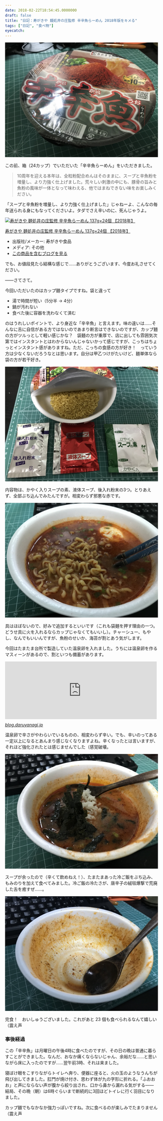 ```yaml
---
date: 2018-02-22T18:54:45.0000000
draft: false
title: "日記：寿がきや 麺処井の庄監修 辛辛魚らーめん 2018年版をキメる"
tags: ["日記", "食べ物"]
eyecatch: 
---
```

<p><span itemscope itemtype="http://schema.org/Photograph"><img src="20180219163838.jpg" alt="f:id:daruyanagi:20180219163838j:plain" title="f:id:daruyanagi:20180219163838j:plain" class="hatena-fotolife" itemprop="image"></span></p><p>この前、箱（24カップ）でいただいた「辛辛魚らーめん」をいただきました。</p>

<blockquote>
<p>10周年を迎える本年は、全粒粉配合めんはそのままに、スープと辛魚粉を増量し、より力強く仕上げました。荒々しい刺激の中にも、豚骨の旨みと魚粉の風味が一体となって味わえる、他ではまねできない味をお楽しみください。</p>

</blockquote>
<p>「スープと辛魚粉を増量し、より力強く仕上げました」じゃねーよ、こんなの毎年送られる身にもなってくださいよ。タダでさえ辛いのに、死んじゃうよ。</p><p><div class="hatena-asin-detail"><a href="http://www.amazon.co.jp/exec/obidos/ASIN/B078GM14D4/bestylesnet-22/"><img src="https://images-fe.ssl-images-amazon.com/images/I/61Te6t46CCL._SL160_.jpg" class="hatena-asin-detail-image" alt="寿がきや 麺処井の庄監修 辛辛魚らーめん 137g×24個 【2018年】" title="寿がきや 麺処井の庄監修 辛辛魚らーめん 137g×24個 【2018年】"></a><div class="hatena-asin-detail-info"><p class="hatena-asin-detail-title"><a href="http://www.amazon.co.jp/exec/obidos/ASIN/B078GM14D4/bestylesnet-22/">寿がきや 麺処井の庄監修 辛辛魚らーめん 137g×24個 【2018年】</a></p><ul><li><span class="hatena-asin-detail-label">出版社/メーカー:</span> 寿がきや食品</li><li><span class="hatena-asin-detail-label">メディア:</span> その他</li><li><a href="http://d.hatena.ne.jp/asin/B078GM14D4/bestylesnet-22" target="_blank">この商品を含むブログを見る</a></li></ul></div><div class="hatena-asin-detail-foot"></div></div></p><p>でも、お値段見たら結構な感じで……ありがとうございます、今度お礼させてください。</p><p>――さてさて。</p><p>今回いただいたのはカップ麺タイプですね。袋と違って</p>

<ul>
<li>湯で時間が短い（5分半 → 4分）</li>
<li>鍋が汚れない</li>
<li>食べた後に容器を洗わなくて済む</li>
</ul><p>のはうれしいポイントで、より身近な「辛辛魚」と言えます。味の違いは……そんなに舌に自信がある方ではないのであまり断言はできないのですが、カップ麺の方がツルっとして軽い感じかな？　袋麺の方が重厚で、店に出しても雰囲気次第ではインスタントとはわからないんじゃないかって感じですが、こっちはちょっとインスタント感がありますね。ただ、こっちの食感の方が好き！　っていう方は少なくないだろうなとは思います。自分は甲乙つけがたいけど、麺単体なら袋の方が若干好き。</p><p><span itemscope itemtype="http://schema.org/Photograph"><img src="20180219163920.jpg" alt="f:id:daruyanagi:20180219163920j:plain" title="f:id:daruyanagi:20180219163920j:plain" class="hatena-fotolife" itemprop="image"></span></p><p>内容物は、かやく入りスープの素、液体スープ、後入れ粉末の3つ。とりあえず、全部ぶち込んでみたんですが。相変わらず邪悪な赤です。</p><p><span itemscope itemtype="http://schema.org/Photograph"><img src="20180219165221.jpg" alt="f:id:daruyanagi:20180219165221j:plain" title="f:id:daruyanagi:20180219165221j:plain" class="hatena-fotolife" itemprop="image"></span></p><p>具はほぼないので、好みで追加するといいです（これも袋麺を押す理由の一つ。どうせ具に火を入れるならカップじゃなくてもいいし）。チャーシュー、もやし、なんでもいいんですが、魚粉のせいか、海苔が割とあう気がします。</p><p>今回はたまたま台所で製造していた温泉卵を入れました。うちには温泉卵を作るマスィーンがあるので、割といつも備蓄があります。</p><p><iframe src="https://hatenablog-parts.com/embed?url=http%3A%2F%2Fblog.daruyanagi.jp%2Fentry%2F2015%2F12%2F12%2F130000" title="温泉たまご製造機のせいで、昨晩は卵を5個も食べてしまった。 - だるろぐ" class="embed-card embed-blogcard" scrolling="no" frameborder="0" style="display: block; width: 100%; height: 190px; max-width: 500px; margin: 10px 0px;"></iframe><cite class="hatena-citation"><a href="http://blog.daruyanagi.jp/entry/2015/12/12/130000">blog.daruyanagi.jp</a></cite></p><p>温泉卵で辛さがやわらいでいるものの、相変わらず辛い。でも、辛いのってある一定以上になるとあんまり感じなくなりますよね。辛くなったとは言いますが、それほど強化されたとは感じませんでした（感覚破壊。</p><p><span itemscope itemtype="http://schema.org/Photograph"><img src="20180219165928.jpg" alt="f:id:daruyanagi:20180219165928j:plain" title="f:id:daruyanagi:20180219165928j:plain" class="hatena-fotolife" itemprop="image"></span></p><p>スープが余ったので（辛くて飲めねえ！）、たまたまあった冷ご飯をぶち込み、もみのりを加えて食べてみました。冷ご飯の冷たさが、唐辛子の絨毯爆撃で荒廃した舌を癒すぜ……。</p><p><span itemscope itemtype="http://schema.org/Photograph"><img src="20180219170553.jpg" alt="f:id:daruyanagi:20180219170553j:plain" title="f:id:daruyanagi:20180219170553j:plain" class="hatena-fotolife" itemprop="image"></span></p><p>完食！　おいしゅうございました。これがあと 23 個も食べられるなんて嬉しい（震え声</p>

<div class="section">
<h3>事後経過</h3>
<p>この「辛辛魚」は月曜日の午後4時に食べたのですが、その日の晩は普通に暮らすことができました。なんだ、おなか痛くならないじゃん、余裕だな……と思いながら床に入ったのですが……翌午前3時、それは来ました。</p><p>寝ぼけ眼をこすりながらトイレへ奔り、便器に座ると、火の玉のようなうんちが飛び出してきました。肛門が焼け付き、思わず体が九の字形に折れる。「ふおおお」と声にならない声が腹から絞り出され、口から鼻から漏れる気がする――結局、その晩（朝）は6時ぐらいまで断続的に3回ほどトイレに行く羽目になりました。</p><p>カップ麺でもなかなか強力っぽいですね。次に食べるのが楽しみでたまりません（震え声</p>

</div>